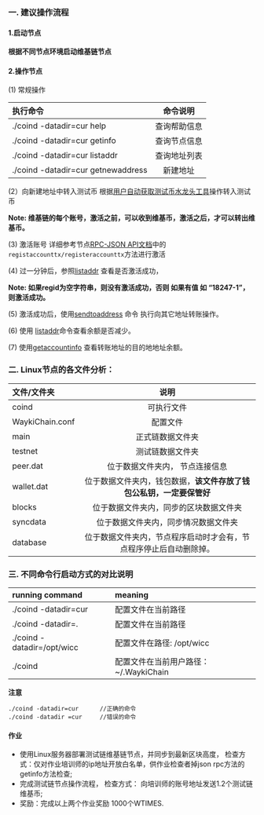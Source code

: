 
### 一. 建议操作流程
#### 1.启动节点

**根据不同节点环境启动维基链节点**

#### 2.操作节点

(1) 常规操作

| 执行命令                           |   命令说明   |
|:---------------------------------- |:------------:|
| ./coind -datadir=cur help          | 查询帮助信息 |
| ./coind -datadir=cur getinfo       | 查询节点信息 |
| ./coind -datadir=cur listaddr      | 查询地址列表 |
| ./coind -datadir=cur getnewaddress |   新建地址   |

(2）向新建地址中转入测试币
根据[用户自动获取测试币水龙头工具](../DeveloperHelper/faucet.md)操作转入测试币

**Note: 维基链的每个账号，激活之前，可以收到维基币，激活之后，才可以转出维基币。**

(3) 激活账号
详细参考节点[RPC-JSON API文档](../JsonRpcApi/account.md)中的`registaccounttx/registeraccounttx`方法进行激活

(4) 过一分钟后，参照[listaddr](../JsonRpcApi/account.md#listaddr) 查看是否激活成功，

**Note: 如果regid为空字符串，则没有激活成功，否则 如果有值 如 “18247-1”，则激活成功。**

(5) 激活成功后，使用[sendtoaddress](../JsonRpcApi/tx.md#sendtoaddress) 命令 执行向其它地址转账操作。

(6) 使用 [listaddr](../JsonRpcApi/account.md#listaddr)命令查看余额是否减少。

(7) 使用[getaccountinfo](../JsonRpcApi/account.md#getaccountinfo) 查看转账地址的目的地地址余额。

### 二. Linux节点的各文件分析：

| 文件/文件夹     |                                 说明                                 |
|:--------------- |:--------------------------------------------------------------------:|
| coind           |                              可执行文件                              |
| WaykiChain.conf |                               配置文件                               |
| main            |                           正式链数据文件夹                           |
| testnet         |                           测试链数据文件夹                           |
| peer.dat        |                   位于数据文件夹内， 节点连接信息                    |
| wallet.dat      | 位于数据文件夹内，钱包数据，**该文件存放了钱包公私钥，一定要保管好** |
| blocks          |                位于数据文件夹内，同步的区块数据文件夹                |
| syncdata        |                 位于数据文件夹内，同步情况数据文件夹                 |
| database        |  位于数据文件夹内，节点程序启动时才会有，节点程序停止后自动删除掉。  |

### 三. 不同命令行启动方式的对比说明

| running command            | meaning                               |
|:-------------------------- |:------------------------------------- |
| ./coind -datadir=cur       | 配置文件在当前路径                    |
| ./coind -datadir=.         | 配置文件在当前路径                    |
| ./coind -datadir=/opt/wicc | 配置文件在路径: /opt/wicc             |
| ./coind                    | 配置文件在当前用户路径：~/.WaykiChain |

**注意**

```
./coind -datadir=cur      //正确的命令
./coind -datadir =cur     //错误的命令
```

#### 作业
* 使用Linux服务器部署测试链维基链节点，并同步到最新区块高度， 检查方式：仅对作业培训师的ip地址开放白名单，供作业检查者掉json rpc方法的getinfo方法检查;
* 完成测试链节点操作流程， 检查方式： 向培训师的账号地址发送1.2个测试链维基币;
* 奖励：完成以上两个作业奖励 1000个WTIMES.
